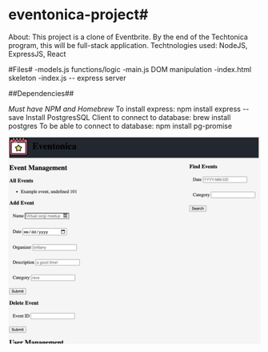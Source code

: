 # eventonica-project#

About: 
This project is a clone of Eventbrite. By the end of the Techtonica program, this will be full-stack application. Techtnologies used: NodeJS, ExpressJS, React 

#Files#
-models.js functions/logic
-main.js DOM manipulation
-index.html skeleton
-index.js -- express server 

##Dependencies##

*Must have NPM and Homebrew* 
To install express: npm install express --save
Install PostgresSQL Client to connect to database:
brew install postgres 
To be able to connect to database:
npm install pg-promise





![picture of progress](https://github.com/akivalencia/eventonica-project/blob/main/eventonica.png)



